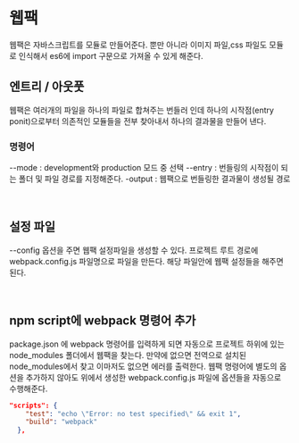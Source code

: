 # 웹팩

웹팩은 자바스크립트를 모듈로 만들어준다.
뿐만 아니라 이미지 파일,css 파일도 모듈로 인식해서
es6에 import 구문으로 가져올 수 있게 해준다.

## 엔트리 / 아웃풋

웹팩은 여러개의 파일을 하나의 파일로 합쳐주는 번들러 인데
하나의 시작점(entry ponit)으로부터 의존적인 모듈들을 전부 찾아내서 하나의 결과물을 만들어 낸다.

### 명령어

--mode : development와 production 모드 중 선택
--entry : 번들링의 시작점이 되는 폴더 및 파일 경로를 지정해준다.
-output : 웹팩으로 번들링한 결과물이 생성될 경로

<br>

## 설정 파일

--config 옵션을 주면 웹팩 설정파일을 생성할 수 있다.
프로젝트 루트 경로에 webpack.config.js 파일명으로 파일을 만든다.
해당 파일안에 웹팩 설정들을 해주면 된다.

<br>

## npm script에 webpack 명령어 추가

package.json 에 webpack 명령어를 입력하게 되면
자동으로 프로젝트 하위에 있는 node_modules 폴더에서 웹팩을 찾는다. 만약에 없으면 전역으로 설치된 node_modules에서 찾고
이마저도 없으면 에러를 출력한다.
웹팩 명령어에 별도의 옵션을 추가하지 않아도 위에서 생성한 webpack.config.js 파일에 옵션들을 자동으로 수행해준다.

```json
"scripts": {
    "test": "echo \"Error: no test specified\" && exit 1",
    "build": "webpack"
  },


```
